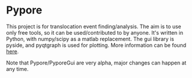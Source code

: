# Pypore

This project is for translocation event finding/analysis.
The aim is to use only free tools, so it can be used/contributed to by anyone.
It's written in Python, with numpy/scipy as a matlab replacement.
The gui library is pyside, and pyqtgraph is used for plotting.
More information can be found [here](http://parkin1.github.io/pypore).

Note that Pypore/PyporeGui are very alpha, major changes can happen at any time.

